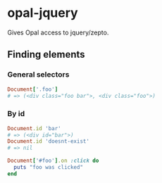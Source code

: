 # opal-jquery

Gives Opal access to jquery/zepto.

## Finding elements

### General selectors

```ruby
Document['.foo']
# => (<div class="foo bar">, <div class="foo">)
```

### By id

```ruby
Document.id 'bar'
# => (<div id="bar">)
Document.id 'doesnt-exist'
# => nil
```

```ruby
Document['#foo'].on :click do
  puts "foo was clicked"
end
```